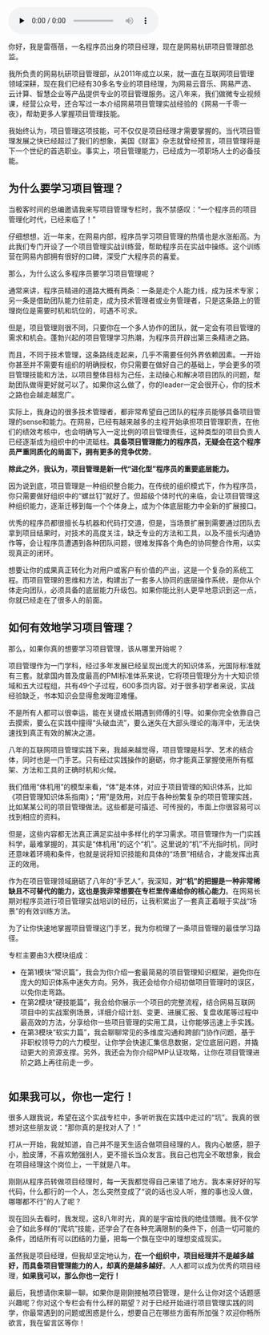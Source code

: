 <audio id="audio" title="开篇词 | 为什么说项目管理是每个人的底层能力？" controls="" preload="none"><source id="mp3" src="https://static001.geekbang.org/resource/audio/c3/5d/c387e07de36d3071decb4bb0186a6c5d.mp3"></audio>

你好，我是雷蓓蓓，一名程序员出身的项目经理，现在是网易杭研项目管理部总监。

我所负责的网易杭研项目管理部，从2011年成立以来，就一直在互联网项目管理领域深耕，现在我们已经有30多名专业的项目经理，为网易云音乐、网易严选、云计算、智慧企业等产品提供专业的项目管理服务。这八年来，我们做微专业视频课，经营公众号，还合写过一本介绍网易项目管理实战经验的《网易一千零一夜》，帮助更多人掌握项目管理技能。

我始终认为，项目管理这项技能，可不仅仅是项目经理才需要掌握的。当代项目管理发展之快已经超过了我们的想象，美国《财富》杂志就曾经预言，项目管理将是下一个世纪的首选职业。事实上，项目管理能力，已经成为一项职场人士的必备技能。

## 为什么要学习项目管理？

当极客时间的总编邀请我来写项目管理专栏时，我不禁感叹：“一个程序员的项目管理化时代，已经来临了！”

仔细想想，近一年来，在网易内部，程序员学习项目管理的热情也是水涨船高。为此我们专门开设了一个项目管理实战训练营，帮助程序员在实战中操练。这个训练营在网易内部拥有很好的口碑，深受广大程序员的喜爱。

那么，为什么这么多程序员要学习项目管理呢？

通常来讲，程序员精进的道路大概有两条：一条是走个人能力线，成为技术专家；另一条是借助团队能力往前走，成为技术管理者或业务管理者，只是这条路上的管理岗位是需要时机和坑位的，可遇不可求。

但是，项目管理则很不同，只要你在一个多人协作的团队，就一定会有项目管理的需求和机会。蓬勃兴起的项目管理学习热潮，为程序员开辟出第三条精进之路。

而且，不同于技术管理，这条路线走起来，几乎不需要任何外界依赖因素。一开始你甚至并不需要有组织的明确授权，你只需要在做好自己的基础上，学会更多的项目管理技能和方法，以项目整体目标为己任，主动操心和解决项目团队的问题，帮助团队做得更好就可以了。如果你这么做了，你的leader一定会很开心，你的技术之路也会越走越宽广。

实际上，我身边的很多技术管理者，都非常希望自己团队的程序员能够具备项目管理的sense和能力。在网易，已经有越来越多的主程开始承担项目管理职责，在他们的绩效考核中，也会明确写入一定比例的项目管理责任，这种类型的项目负责人已经逐渐成为组织中的中流砥柱。**具备项目管理能力的程序员，无疑会在这个程序员严重同质化的局面下，拥有更多的竞争优势**。

**除此之外，我认为，项目管理是新一代“进化型”程序员的重要底层能力。**

因为说到底，项目管理是一种组织整合能力。在传统的组织模式下，作为程序员，你只需要做好组织中的“螺丝钉”就好了。但超级个体时代的来临，会让项目管理这种组织能力，逐渐迁移到每一个个体身上，成为个体底层能力中全新的扩展接口。

优秀的程序员都很擅长与机器和代码打交道，但是，当场景扩展到需要通过团队去拿到项目结果时，对技术的高度关注，缺乏专业的方法和工具，以及不擅长沟通协作等，会让程序员遭遇到各种团队问题，很难发挥各个角色的协同整合作用，以实现真正的闭环。

想要让你的成果真正转化为对用户或客户有价值的产出，这是一个复杂的系统工程。而项目管理的思维和方法，构建出了一套多人协同的底层操作系统，是你从个体走向团队，必须具备的底层能力升级包。如果你能比别人更早地意识到这一点，你就已经走在了很多人的前面。

## 如何有效地学习项目管理？

那么，如果你真的想要学习项目管理，该从哪里开始呢？

项目管理作为一门学科，经过多年发展已经呈现出庞大的知识体系，光国际标准就有三套。就拿国内普及度最高的PMI标准体系来说，它将项目管理分为十大知识领域和五大过程组，共有49个子过程，600多页内容。对于很多初学者来说，实战经验缺乏，书本知识会显得愈发晦涩难懂。

不是所有人都可以很幸运，能在关键成长期遇到师傅的引导。如果你完全依靠自己去摸索，要么在实践中撞得“头破血流”，要么迷失在大部头理论的海洋中，无法快速找到真正有效的解决之道。

八年的互联网项目管理实践下来，我越来越觉得，项目管理是科学、艺术的结合体，同时也是一门手艺。只有经过实践操作的磨砺，你才能真正掌握使用所有框架、方法和工具的正确时机和火候。

我们借用“体机用”的模型来看，“体”是本体，对应于项目管理的知识体系，比如《项目管理知识体系指南》；“用”是效用，对应于各种纷繁复杂的项目管理实践，比如某某公司的项目管理做法。这些都是可描述、可传授的，市面上你很容易可以找到相应的资料。

但是，这些内容都无法真正满足实战中多样化的学习需求。项目管理作为一门实践科学，最难掌握的，其实是“体机用”的这个“机”。这里说的“机”不光指时机，同时还意味着环境和条件，也就是说将知识技能和具体的“场景”相结合，才能发挥出真正的效用。

作为在项目管理领域磨砺了八年的“手艺人”，我深知，**对“机”的把握是一种非常稀缺且不可替代的能力，这也是我非常想要在专栏里传递给你的核心能力**。在网易长期对程序员进行项目管理实战培训的经历，让我积累出了一套真正着眼于实战“场景”的有效训练方法。

为了让你快速地掌握项目管理这门手艺，我为你梳理了一条项目管理的最佳学习路径。

专栏主要由3大模块组成：

- 在第1模块“常识篇”，我会为你介绍一套最简易的项目管理知识框架，避免你在庞大的知识体系中迷失方向。另外，我还会给你介绍初做项目管理时的误区，以免你走弯路。
- 在第2模块“硬技能篇”，我会给你展示一个项目的完整流程，结合网易互联网项目中的实战案例场景，详细介绍计划、变更、进展汇报、复盘收尾等过程中最高效的方法，分享给你一些项目管理的实用工具，让你能够迅速上手实践。
- 在第3模块“软实力篇”，我会聊聊常见的多维度沟通和跨部门协作问题，基于非职权领导力的六力模型，让你学会快速汇集信息数据，定位底层问题，并撬动更大的资源支撑。另外，我还会为你介绍PMP认证攻略，让你在项目管理进阶之路上再往前走一步。

<img src="https://static001.geekbang.org/resource/image/f7/e3/f7345d6e3225297fcd8dcad93732a7e3.jpg" alt="">

## 如果我可以，你也一定行！

很多人跟我说，希望在这个实战专栏中，多听听我在实践中走过的“坑”。我真的很想对这些朋友说：“那你真的是找对人了！”

打从一开始，我就知道，自己并不是天生适合做项目经理的人。我内心敏感，胆子小，脸皮薄，不喜欢勉强别人，更不擅长当众发言。我自己也完全不敢想象，我会在项目经理这个岗位上，一干就是八年。

刚刚从程序员转做项目经理时，每一天我都觉得自己来错了地方。我本来好好的写代码，什么都行的一个人，怎么突然变成了“说的话也没人听，推的事也没人做，哪哪都不行”的人了呢？

现在回头去看时，我发现，这8八年时光，真的是宇宙给我的绝佳馈赠。我不仅学会了如此多样的“爬坑”技能，还学会了在各种充满限制的条件下，创造一切可能的条件，团结所有可以团结的力量，把每一个飘在空中的理想变成现实。

虽然我是项目经理，但我却坚定地认为，**在一个组织中，项目经理并不是越多越好，而具备项目管理能力的人，却真的是越多越好**。人人都可以成为优秀的项目经理，**如果我可以，那么你也一定行！**

最后，我想请你来聊一聊。如果你是刚刚接触项目管理，是什么让你对这个话题感兴趣呢？你对这个专栏会有什么样的期望？对于已经开始进行项目管理实践的同学，你最常遇到的问题或困惑是什么，想要自己在哪些方面有所加强？欢迎你畅所欲言，我在留言区等你！



